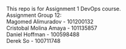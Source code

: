 This repo is for Assignment 1 DevOps course. <br />
Assignment Group 12: <br />
Magomed Alimuradov -  101200132 <br />
Cristobal Molina Amaya - 101135857 <br />
Daniel Hoffman - 100598488 <br />
Derek So - 100711748
<empty>
